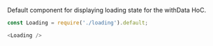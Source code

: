 Default component for displaying loading state for the withData HoC.

```js
const Loading = require('./loading').default;

<Loading />
```